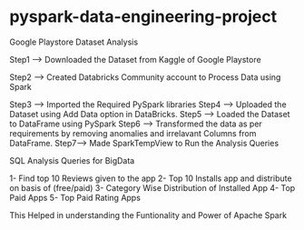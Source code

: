 # pyspark-data-engineering-project
Google Playstore Dataset Analysis


Step1 --> Downloaded the Dataset from Kaggle of Google Playstore 

Step2 --> Created Databricks Community account to Process Data using Spark

Step3 --> Imported the Required PySpark libraries
Step4 --> Uploaded the Dataset using Add Data option in DataBricks.
Step5 --> Loaded the Dataset to DataFrame using PySpark
Step6 --> Transformed the data as per requirements by removing anomalies and irrelavant Columns from DataFrame.
Step7--> Made SparkTempView to Run the Analysis Queries


SQL Analysis Queries for BigData

1- Find top 10 Reviews given to the app
2- Top 10 Installs app and distribute on basis of (free/paid)
3- Category Wise Distribution of Installed App
4- Top Paid Apps
5- Top Paid Rating Apps


This Helped in understanding the Funtionality and Power of Apache Spark
